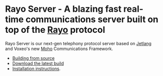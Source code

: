 # Rayo Server - A blazing fast real-time communications server built on top of the [Rayo](http://www.rayo.org) protocol

Rayo Server is our next-gen telephony protocol server based on [Jetlang](http://code.google.com/p/jetlang/) and Voxeo's new [Moho](http://labs.voxeo.com/moho) Communications Framework.

- [Building from source](https://github.com/tropo/tropo2/wiki/Building-Tropo2-From-Source)
- [Download the latest build](https://github.com/tropo/tropo2/wiki/Downloading-the-latest-automated-build)
- [Installation instructions](https://github.com/tropo/tropo2/wiki/Installation-with-Prism). 